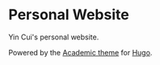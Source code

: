 # Personal Website

Yin Cui's personal website.

Powered by the [Academic theme](https://github.com/gcushen/hugo-academic) for [Hugo](http://gohugo.io/).
